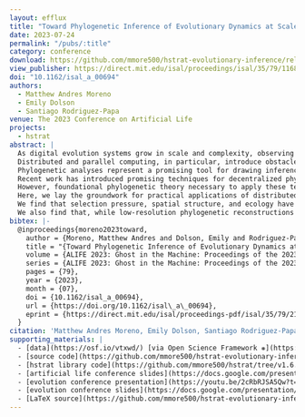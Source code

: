 ```yaml
---
layout: efflux
title: "Toward Phylogenetic Inference of Evolutionary Dynamics at Scale"
date: 2023-07-24
permalink: "/pubs/:title"
category: conference
download: https://github.com/mmore500/hstrat-evolutionary-inference/releases/download/camera-ready/hstrat-evolutionary-inference-manuscript.pdf
view_publisher: https://direct.mit.edu/isal/proceedings/isal/35/79/116807
doi: "10.1162/isal_a_00694"
authors:
  - Matthew Andres Moreno
  - Emily Dolson
  - Santiago Rodriguez-Papa
venue: The 2023 Conference on Artificial Life
projects:
  - hstrat
abstract: |
  As digital evolution systems grow in scale and complexity, observing and interpreting their evolutionary dynamics will become increasingly challenging.
  Distributed and parallel computing, in particular, introduce obstacles to maintaining the high level of observability that makes digital evolution a powerful experimental tool.
  Phylogenetic analyses represent a promising tool for drawing inferences from digital evolution experiments at scale.
  Recent work has introduced promising techniques for decentralized phylogenetic inference in parallel and distributed digital evolution systems.
  However, foundational phylogenetic theory necessary to apply these techniques to characterize evolutionary dynamics is lacking.
  Here, we lay the groundwork for practical applications of distributed phylogenetic tracking in three ways: 1) we present an improved technique for reconstructing phylogenies from tunably-precise genome annotations, 2) we begin the process of identifying how the signatures of various evolutionary dynamics manifest in phylogenetic metrics, and 3) we quantify the impact of reconstruction-induced imprecision on phylogenetic metrics.
  We find that selection pressure, spatial structure, and ecology have distinct effects on phylogenetic metrics, although these effects are complex and not always intuitive.
  We also find that, while low-resolution phylogenetic reconstructions can bias some phylogenetic metrics, high-resolution reconstructions recapitulate them faithfully.
bibtex: |-
  @inproceedings{moreno2023toward,
    author = {Moreno, Matthew Andres and Dolson, Emily and Rodriguez-Papa, Santiago},
    title = "{Toward Phylogenetic Inference of Evolutionary Dynamics at Scale}",
    volume = {ALIFE 2023: Ghost in the Machine: Proceedings of the 2023 Artificial Life Conference},
    series = {ALIFE 2023: Ghost in the Machine: Proceedings of the 2023 Artificial Life Conference},
    pages = {79},
    year = {2023},
    month = {07},
    doi = {10.1162/isal_a_00694},
    url = {https://doi.org/10.1162/isal\_a\_00694},
    eprint = {https://direct.mit.edu/isal/proceedings-pdf/isal/35/79/2149068/isal\_a\_00694.pdf},
  }
citation: 'Matthew Andres Moreno, Emily Dolson, Santiago Rodriguez-Papa; July 24–28, 2023. "Toward Phylogenetic Inference of Evolutionary Dynamics at Scale." Proceedings of the ALIFE 2023: Ghost in the Machine: Proceedings of the 2023 Artificial Life Conference. ALIFE 2023: Ghost in the Machine: Proceedings of the 2023 Artificial Life Conference. Online. (pp. 79). ASME. https://doi.org/10.1162/isal_a_00694'
supporting_materials: |
  - [data](https://osf.io/vtxwd/) [via Open Science Framework ❋](https://osf.io)
  - [source code](https://github.com/mmore500/hstrat-evolutionary-inference/tree/v1.0.0) [via GitHub <i class="icon-github-1"></i>](https://github.com/)
  - [hstrat library code](https://github.com/mmore500/hstrat/tree/v1.6.1) [via GitHub <i class="icon-github-1"></i>](https://github.com/)
  - [artificial life conference slides](https://docs.google.com/presentation/d/119jvewHwkdfrVGmy-H9L-S4ow6WC2H_QxG3wJxW_gCg/) [via Google Slides](https://workspace.google.com/products/slides/)
  - [evolution conference presentation](https://youtu.be/2cRbRJSA5Qw?t=3774) [via YouTube <i class="icon-video"></i>](https://youtube.com)
  - [evolution conference slides](https://docs.google.com/presentation/d/1_e-_cCGmdavRN5RscQeml52IDXyQSjyvoJ6K9fLQhE8/) [via Google Slides](https://workspace.google.com/products/slides/)
  - [LaTeX source](https://github.com/mmore500/hstrat-evolutionary-inference/tree/239992269f9387596d4be726eb860b733e00b6ed) [via GitHub <i class="icon-github-1"></i>](https://github.com/)
---
```

